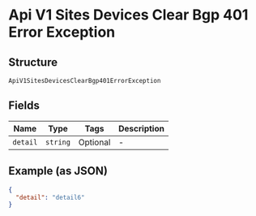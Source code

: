 
# Api V1 Sites Devices Clear Bgp 401 Error Exception

## Structure

`ApiV1SitesDevicesClearBgp401ErrorException`

## Fields

| Name | Type | Tags | Description |
|  --- | --- | --- | --- |
| `detail` | `string` | Optional | - |

## Example (as JSON)

```json
{
  "detail": "detail6"
}
```

